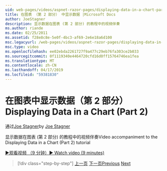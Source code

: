 ```yaml
---
uid: web-pages/videos/aspnet-razor-pages/displaying-data-in-a-chart-part-2
title: 在图表 （第 2 部分） 中显示数据 |Microsoft Docs
author: JoeStagner
description: 显示数据在图表 (第 2 部分) 的教程中的视频伴奏
ms.author: riande
ms.date: 02/25/2011
ms.assetid: f28e8c8e-5e0f-4bc3-af69-2e6e18a6d100
msc.legacyurl: /web-pages/videos/aspnet-razor-pages/displaying-data-in-a-chart-part-2
msc.type: video
ms.openlocfilehash: ee02ebda2261727f9a477c29eb76fa303ce2b033
ms.sourcegitcommit: 0f1119340e4464720cfd16d0ff15764746ea1fea
ms.translationtype: MT
ms.contentlocale: zh-CN
ms.lasthandoff: 04/17/2019
ms.locfileid: "59381830"
---
```

# <a name="displaying-data-in-a-chart-part-2"></a><span data-ttu-id="20dd3-103">在图表中显示数据（第 2 部分）</span><span class="sxs-lookup"><span data-stu-id="20dd3-103">Displaying Data in a Chart (Part 2)</span></span>

<span data-ttu-id="20dd3-104">通过[Joe Stagner](https://github.com/JoeStagner)</span><span class="sxs-lookup"><span data-stu-id="20dd3-104">by [Joe Stagner](https://github.com/JoeStagner)</span></span>

<span data-ttu-id="20dd3-105">显示数据在图表 (第 2 部分) 的教程中的视频伴奏</span><span class="sxs-lookup"><span data-stu-id="20dd3-105">Video accompaniment to the Displaying Data in a Chart (Part 2) tutorial</span></span>

[<span data-ttu-id="20dd3-106">&#9654;观看视频 （9 分钟）</span><span class="sxs-lookup"><span data-stu-id="20dd3-106">&#9654; Watch video (9 minutes)</span></span>](https://channel9.msdn.com/Blogs/ASP-NET-Site-Videos/displaying-data-in-a-chart-part-2)

> [!div class="step-by-step"]
> <span data-ttu-id="20dd3-107">[上一页](displaying-data-in-a-chart-part-1.md)
> [下一页](working-with-files.md)</span><span class="sxs-lookup"><span data-stu-id="20dd3-107">[Previous](displaying-data-in-a-chart-part-1.md)
[Next](working-with-files.md)</span></span>
